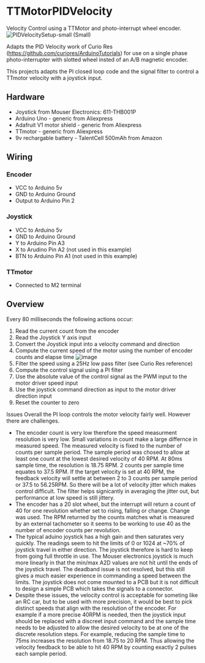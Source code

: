 # TTMotorPIDVelocity
Velocity Control using a TTMotor and photo-interrupt wheel encoder.
![PIDVelocitySetup-small (Small)](https://user-images.githubusercontent.com/31633408/230807965-06dc9ff9-834a-450d-8f99-d02dc746b178.jpg)

Adapts the PID Velocity work of Curio Res (https://github.com/curiores/ArduinoTutorials) for use on a single phase photo-interrupter with slotted wheel insted of an A/B magnetic encoder.

This projects adapts the PI closed loop code and the signal filter to control a TTmotor velocity with a joystick input.

## Hardware
* Joystick from Mouser Electronics:  611-THB001P
* Arduino Uno - generic from Aliexpress
* Adafruit V1 motor shield - generic from Aliexpress
* TTmotor - generic from Aliexpress
* 9v rechargable battery - TalentCell 500mAh from Amazon

## Wiring
### Encoder
* VCC to Arduino 5v
* GND to Arduino Ground
* Output to Arduino Pin 2

### Joystick
* VCC to Arduino 5v
* GND to Arduino Ground
* Y to Arduino Pin A3
* X to Arudino Pin A2 (not used in this example)
* BTN to Arduino Pin A1 (not used in this example)

### TTmotor
* Connected to M2 terminal

## Overview
Every 80 milliseconds the following actions occur:
1)  Read the current count from the encoder
2)  Read the Joystick Y axis input
3)  Convert the Joystick input into a velocity command and direction
4)  Compute the current speed of the motor using the number of encoder counts and elapse time
![image](https://user-images.githubusercontent.com/31633408/230810741-ed3456eb-4c98-4d36-bfc4-327f3b1e5607.png)
5)  Filter the speed using a 25Hz low pass filter (see Curio Res reference)
6)  Compute the control signal using a PI filter
7)  Use the absolute value of the control signal as the PWM input to the motor driver speed input
8)  Use the joystick command direction as input to the motor driver direction input
9)  Reset the counter to zero

Issues
Overall the PI loop controls the motor velocity fairly well.  However there are challenges.
*  The encoder count is very low therefore the speed measurment resolution is very low.  Small variations in count make a large differnce in measured speed. The measured velocity is fixed to the number of counts per sample period.  The sample period was chosed to allow at least one count at the lowest desired velocity of 40 RPM.  At 80ms sample time, the resolution is 18.75 RPM.  2 counts per sample time equates to 37.5 RPM.  If the target velocity is set at 40 RPM, the feedback velocity will settle at between 2 to 3 counts per sample period or 37.5 to 56.25RPM.  So there will be a lot of velocity jitter which makes control difficult.  The filter helps signicantly in averaging the jitter out, but performance at low speed is still jittery.
*  The encoder has a 20 slot wheel, but the interrupt will return a count of 40 for one revolution whether set to rising, falling or change.  Change was used.  The RPM returned by the counts matches what is measured by an external tachometer so it seems to be working to use 40 as the number of encoder counts per revolution.
*  The typical aduino joystick has a high gain and then saturates very quickly.  The readings seem to hit the limits of 0 or 1024 at ~70% of joystick travel in either direction.  The joystick therefore is hard to keep from going full throttle in use.  The Mouser electronics joystick is much more linearly in that the min/max A2D values are not hit until the ends of the joystick travel.  The deadband issue is not resolved, but this still gives a much easier experience in commanding a speed between the limits.  The joystick does not come mounted to a PCB but it is not difficult to design a simple PCB which takes the signals to a connector.
*  Despite these issues, the velocity control is acceptable for someting like an RC car, but to be used with more precision, it would be best to pick distinct speeds that align with the resolution of the encoder.  For example if a more precise 40RPM is needed, then the joystick input should be replaced with a discreet input command and the sample time needs to be adjusted to allow the desired velocity to be at one of the discrete resolution steps.  For example, reducing the sample time to 75ms increases the resolution from 18.75 to 20 RPM.  Thus allowing the velocity feedback to be able to hit 40 RPM by counting exactly 2 pulses each sample period.

